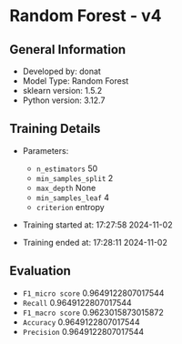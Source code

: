# Random Forest - v4
## General Information 
- Developed by: donat
- Model Type: Random Forest
- sklearn version: 1.5.2
- Python version: 3.12.7
## Training Details
- Parameters: 
    - `n_estimators` 50
    - `min_samples_split` 2
    - `max_depth` None
    - `min_samples_leaf` 4
    - `criterion` entropy
    
- Training started at: 17:27:58 2024-11-02
- Training ended at: 17:28:11 2024-11-02
## Evaluation
- `F1_micro score` 0.9649122807017544
- `Recall` 0.9649122807017544
- `F1_macro score` 0.9623015873015872
- `Accuracy` 0.9649122807017544
- `Precision` 0.9649122807017544
